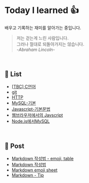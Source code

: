 # Today I learned :thumbsup:
 배우고 기록하는 재미를 알아가는 중입니다.
> 저는 걷는게 느린 사람입니다.  
> 그러나 절대로 되돌아가지는 않습니다.  
> -*Abraham Lincoln*-

</br>

## :book: List 

- [[TBC] C언어](TBC/README.md)
- [git](git/README.md)
- [HTTP](HTTP/README.md)
- [MySQL-기본](MySQL/MySQL.md)
- [Javascript-기본문법](JS/README.md)
- [웹브라우저에서의 Javscript](JS/Javascript_in_web.md)
- [Node.js에서MySQL](JS/Node.js-MySQL.md)

</br>

## :open_file_folder: Post
- [Markdown 작성법 - emoji, table](https://github.com/jinkyukim-me/markdown_ko/blob/23cb9dcad35f83b2f4ec5ac63eff139700d6b52e/README.md)
- [Markdown 작성법](https://gist.github.com/ihoneymon/652be052a0727ad59601)
- [Markdown emoji sheet](https://www.webfx.com/tools/emoji-cheat-sheet/)
- [Markdown - Tip](https://velog.io/@jehjong/%EB%A7%88%ED%81%AC%EB%8B%A4%EC%9A%B4-%EB%AC%B8%EB%B2%95-Markdown-Syntax#1-what-is-toc)
